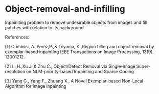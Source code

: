 # Object-removal-and-infilling
Inpainiting problem to remove undesirable objects from images and fill patches with relation to its background

References:

[1] Criminisi, A.,Perez,P.,& Toyama, K.,Region filling and object removal by exemplar-based inpainting IEEE Transactions on Image Processing, 13(9), 12001212.

[2] Li,H.,Xu J.,& Zhu C., Object/Defect Removal via Single-image Super-resolution on NLM-priority-based Inpainting and Sparse Coding

[3] Yang G., Yang F., Zhuang X., A Novel Exemplar-based Non-Local Algorithm for Image Inpainting

